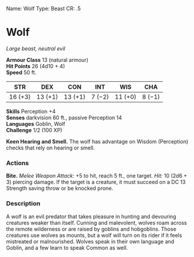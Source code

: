 Name: Wolf
Type: Beast
CR: .5

# Wolf 
_Large beast, neutral evil_

**Armour Class** 13 (natural armour)    
**Hit Points** 26 (4d10 + 4)    
**Speed** 50 ft.

| STR     | DEX     | CON     | INT     | WIS     | CHA     |
|---------|---------|---------|---------|---------|---------|
| 16 (+3) | 13 (+1) | 13 (+1) | 7 (−2)  | 11 (+0) | 8 (−1)  |

**Skills** Perception +4    
**Senses** darkvision 60 ft., passive Perception 14    
**Languages** Goblin, Wolf    
**Challenge** 1/2 (100 XP) 

**Keen Hearing and Smell.** The wolf has advantage on Wisdom (Perception) checks that rely on hearing or smell. 

### Actions    
**Bite.** _Melee Weapon Attack:_ +5 to hit, reach 5 ft., one target. _Hit:_ 10 (2d6 + 3) piercing damage. If the target is a creature, it must succeed on a DC 13 Strength saving throw or be knocked prone. 

### Description
A wolf is an evil predator that takes pleasure in hunting and devouring creatures weaker than itself. Cunning and malevolent, wolves roam across the remote wilderness or are raised by goblins and hobgoblins. Those creatures use wolves as mounts, but a wolf will turn on its rider if it feels mistreated or malnourished. Wolves speak in their own language and Goblin, and a few learn to speak Common as well.